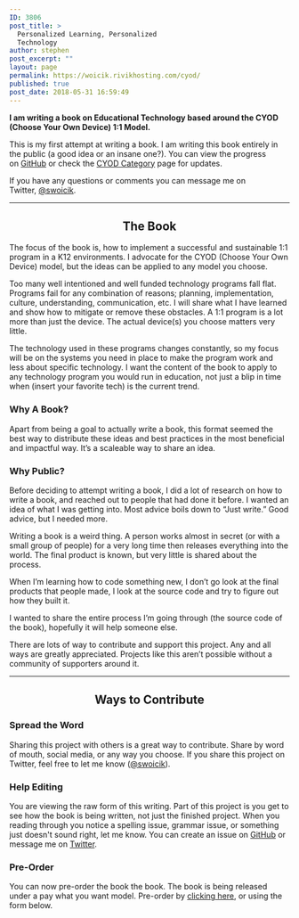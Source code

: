 ```yaml
---
ID: 3806
post_title: >
  Personalized Learning, Personalized
  Technology
author: stephen
post_excerpt: ""
layout: page
permalink: https://woicik.rivikhosting.com/cyod/
published: true
post_date: 2018-05-31 16:59:49
---
```

<p><strong>I am writing a book on Educational Technology based around the CYOD (Choose Your Own Device) 1:1 Model.</strong></p>
<p>This is my first attempt at writing a book. I am writing this book entirely in the public (a good idea or an insane one?). You can view the progress on <a href="https://github.com/swoicik/cyod">GitHub</a> or check the <a href="/category/cyod">CYOD Category</a> page for updates.</p>
<p>If you have any questions or comments you can message me on Twitter, <a href="https://twitter.com/swoicik">@swoicik</a>.</p>
<hr />
<h2 id="the-book" style="text-align: center;">The Book</h2>
<p>The focus of the book is, how to implement a successful and sustainable 1:1 program in a K12 environments. I advocate for the CYOD (Choose Your Own Device) model, but the ideas can be applied to any model you choose.</p>
<p>Too many well intentioned and well funded technology programs fall flat. Programs fail for any combination of reasons; planning, implementation, culture, understanding, communication, etc. I will share what I have learned and show how to mitigate or remove these obstacles. A 1:1 program is a lot more than just the device. The actual device(s) you choose matters very little.</p>
<p>The technology used in these programs changes constantly, so my focus will be on the systems you need in place to make the program work and less about specific technology. I want the content of the book to apply to any technology program you would run in education, not just a blip in time when (insert your favorite tech) is the current trend.</p>
<h3 id="why-a-book">Why A Book?</h3>
<p>Apart from being a goal to actually write a book, this format seemed the best way to distribute these ideas and best practices in the most beneficial and impactful way. It’s a scaleable way to share an idea.</p>
<h3 id="why-public">Why Public?</h3>
<p>Before deciding to attempt writing a book, I did a lot of research on how to write a book, and reached out to people that had done it before. I wanted an idea of what I was getting into. Most advice boils down to “Just write.” Good advice, but I needed more.</p>
<p>Writing a book is a weird thing. A person works almost in secret (or with a small group of people) for a very long time then releases everything into the world. The final product is known, but very little is shared about the process.</p>
<p>When I’m learning how to code something new, I don’t go look at the final products that people made, I look at the source code and try to figure out how they built it.</p>
<p>I wanted to share the entire process I’m going through (the source code of the book), hopefully it will help someone else.</p>
<p>There are lots of way to contribute and support this project. Any and all ways are greatly appreciated. Projects like this aren’t possible without a community of supporters around it.</p>
<hr />
<h2 style="text-align: center;">Ways to Contribute</h2>
<h3 id="spread-the-word">Spread the Word</h3>
<p>Sharing this project with others is a great way to contribute. Share by word of mouth, social media, or any way you choose. If you share this project on Twitter, feel free to let me know (<a href="https://twitter.com/swoicik">@swoicik</a>).</p>
<h3 id="help-editing">Help Editing</h3>
<p>You are viewing the raw form of this writing. Part of this project is you get to see how the book is being written, not just the finished project. When you reading through you notice a spelling issue, grammar issue, or something just doesn't sound right, let me know. You can create an issue on <a href="https://github.com/swoicik/cyod/issues">GitHub</a> or message me on <a href="https://twitter.com/swoicik">Twitter</a>.</p>
<h3>Pre-Order</h3>
<p>You can now pre-order the book the book. The book is being released under a pay what you want model. Pre-order by <a href="https://gumroad.com/l/CvEGu" target="_blank" rel="noopener noreferrer">clicking here</a>, or using the form below. </p>

<!-- wp:gumroad/gumroad-block {"id":"CvEGu","type":"embed","url":"https://gumroad.com/l/CvEGu"} -->
<div class="gumroad-product-embed" data-gumroad-product-id="CvEGu" class="wp-block-gumroad-gumroad-block"></div>
<!-- /wp:gumroad/gumroad-block -->